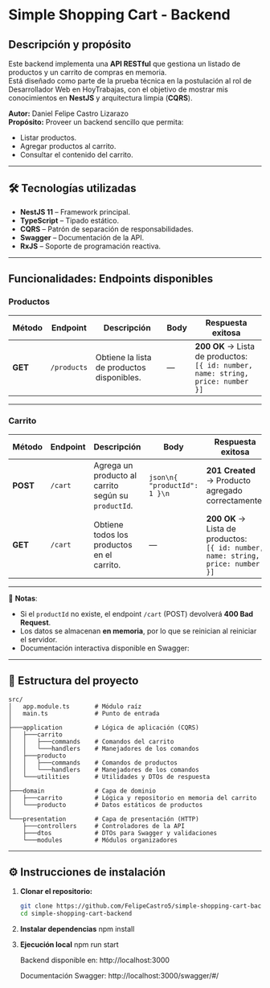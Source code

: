 # Simple Shopping Cart - Backend

## Descripción y propósito
Este backend implementa una **API RESTful** que gestiona un listado de productos y un carrito de compras en memoria.  
Está diseñado como parte de la prueba técnica en la postulación al rol de Desarrollador Web en HoyTrabajas, con el objetivo de mostrar mis conocimientos en **NestJS** y arquitectura limpia (**CQRS**).

**Autor:** Daniel Felipe Castro Lizarazo  
**Propósito:** Proveer un backend sencillo que permita:
- Listar productos.
- Agregar productos al carrito.
- Consultar el contenido del carrito.

---

## 🛠 Tecnologías utilizadas
- **NestJS 11** – Framework principal.
- **TypeScript** – Tipado estático.
- **CQRS** – Patrón de separación de responsabilidades.
- **Swagger** – Documentación de la API.
- **RxJS** – Soporte de programación reactiva.

---
## Funcionalidades: Endpoints disponibles

### **Productos**
| Método | Endpoint     | Descripción                                    | Body | Respuesta exitosa |
|--------|--------------|------------------------------------------------|------|-------------------|
| **GET** | `/products` | Obtiene la lista de productos disponibles.     | —    | **200 OK** → Lista de productos:<br>`[{ id: number, name: string, price: number }]` |

---

### **Carrito**
| Método | Endpoint | Descripción                                             | Body | Respuesta exitosa |
|--------|----------|---------------------------------------------------------|------|-------------------|
| **POST** | `/cart` | Agrega un producto al carrito según su `productId`.    | ```json\n{ "productId": 1 }\n``` | **201 Created** → Producto agregado correctamente. |
| **GET** | `/cart` | Obtiene todos los productos en el carrito.              | —    | **200 OK** → Lista de productos:<br>`[{ id: number, name: string, price: number }]` |

---

📄 **Notas**:
- Si el `productId` no existe, el endpoint `/cart` (POST) devolverá **400 Bad Request**.
- Los datos se almacenan **en memoria**, por lo que se reinician al reiniciar el servidor.
- Documentación interactiva disponible en Swagger:  

---

## 📂 Estructura del proyecto

```plaintext
src/
│   app.module.ts       # Módulo raíz
│   main.ts             # Punto de entrada
│
├───application         # Lógica de aplicación (CQRS)
│   ├───carrito
│   │   ├───commands    # Comandos del carrito
│   │   └───handlers    # Manejadores de los comandos
│   ├───producto
│   │   ├───commands    # Comandos de productos
│   │   └───handlers    # Manejadores de los comandos
│   └───utilities       # Utilidades y DTOs de respuesta
│
├───domain              # Capa de dominio
│   ├───carrito         # Lógica y repositorio en memoria del carrito
│   └───producto        # Datos estáticos de productos
│
└───presentation        # Capa de presentación (HTTP)
    ├───controllers     # Controladores de la API
    ├───dtos            # DTOs para Swagger y validaciones
    └───modules         # Módulos organizadores
```

---

## ⚙️ Instrucciones de instalación
1. **Clonar el repositorio:**
   ```bash
   git clone https://github.com/FelipeCastro5/simple-shopping-cart-backend.git
   cd simple-shopping-cart-backend

2. **Instalar dependencias**
    npm install

3. **Ejecución local**
    npm run start

    Backend disponible en: http://localhost:3000
  
    Documentación Swagger: http://localhost:3000/swagger/#/
